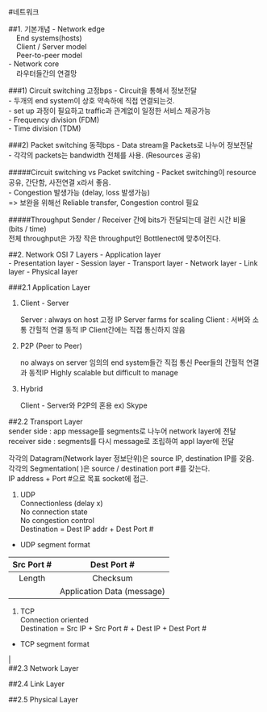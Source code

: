 #네트워크

##1. 기본개념
\- Network edge  
&nbsp;&nbsp;&nbsp;&nbsp;End systems(hosts)  
&nbsp;&nbsp;&nbsp;&nbsp;Client / Server model  
&nbsp;&nbsp;&nbsp;&nbsp;Peer-to-peer model  
\- Network core  
&nbsp;&nbsp;&nbsp;&nbsp;라우터들간의 연결망

###1) Circuit switching    고정bps
\- Circuit을 통해서 정보전달  
\- 두개의 end system이 상호 약속하에 직접 연결되는것.  
\- set up 과정이 필요하고 traffic과 관계없이 일정한 서비스 제공가능  
\- Frequency division (FDM)  
\- Time division (TDM)  

###2) Packet switching    동적bps
\- Data stream을 Packets로 나누어 정보전달  
\- 각각의 packets는 bandwidth 전체를 사용. (Resources 공유)  
       
#####Circuit switching vs Packet switching
\- Packet switching이 resource 공유, 간단함, 사전연결 x라서 좋음.  
\- Congestion 발생가능 (delay, loss 발생가능)    
    =>    보완을 위해선 Reliable transfer, Congestion control 필요    

#####Throughput
Sender / Receiver 간에 bits가 전달되는데 걸린 시간 비율 (bits / time)  
전체 throughput은 가장 작은 throughput인 Bottlenect에 맞추어진다.


##2. Network OSI 7 Layers
\- Application layer  
\- Presentation layer
\- Session layer
\- Transport layer
\- Network layer
\- Link layer
\- Physical layer

###2.1 Application Layer
1) Client - Server  

	Server : always on host
            고정 IP
            Server farms for scaling
    Client : 서버와 소통
            간헐적 연결
            동적 IP
            Client간에는 직접 통신하지 않음


2) P2P (Peer to Peer)

    no always on server
    임의의 end system들간 직접 통신
    Peer들의 간헐적 연결과 동적IP
    Highly scalable but difficult to manage

3) Hybrid  
    
    Client - Server와 P2P의 혼용
    ex) Skype

##2.2 Transport Layer  
sender side : app message를 segments로 나누어 network layer에 전달  
receiver side : segments를 다시 message로 조립하여 appl layer에 전달  

각각의 Datagram(Network layer 정보단위)은 source IP, destination IP를 갖음.  
각각의 Segmentation( )은 source / destination port #를 갖는다.  
IP address + Port #으로 목표 socket에 접근.   

1) UDP  
    Connectionless    (delay x)  
    No connection state  
    No congestion control  
    Destination = Dest IP addr + Dest Port #    

* UDP segment format

| Src Port # | Dest Port # |
|:---------:|:-----------:|
| Length     | Checksum  |
|| Application Data (message)|



1) TCP  
	Connection oriented    
	Destination = Src IP + Src Port # + Dest IP + Dest Port #    
 
* TCP segment format

|       
##2.3 Network Layer

##2.4 Link Layer

##2.5 Physical Layer














